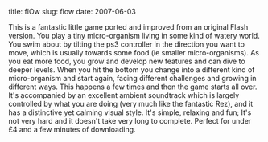title: flOw
slug: flow
date: 2007-06-03


This is a fantastic little game ported and improved from an original Flash version.
You play a tiny micro-organism living in some kind of watery world. You swim about by tilting the ps3 controller in the direction you want to move, which is usually towards some food (ie smaller micro-organisms). As you eat more food, you grow and develop new features and can dive to deeper levels. When you hit the bottom you change into a different kind of micro-organism and start again, facing different challenges and growing in different ways. This happens a few times and then the game starts all over.
It's accompanied by an excellent ambient soundtrack which is largely controlled by what you are doing (very much like the fantastic Rez), and it has a distinctive yet calming visual style.
It's simple, relaxing and fun; It's not very hard and it doesn't take very long to complete. Perfect for under £4 and a few minutes of downloading.
